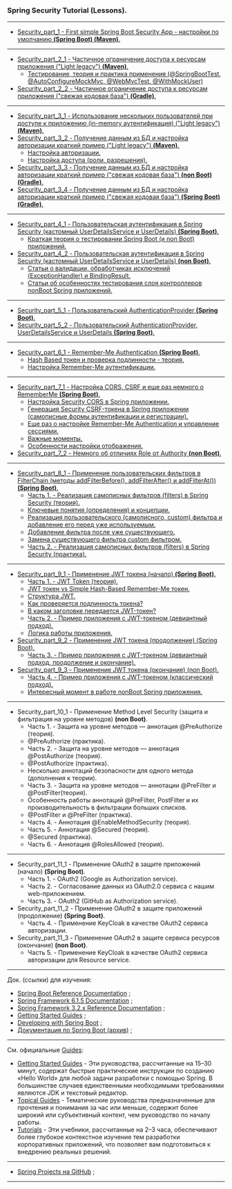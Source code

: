### Spring Security Tutorial (Lessons).

________________________________________________________________________________________________________________________

- [Security_part_1 - First simple Spring Boot Security App - настройки по умолчанию **(Spring Boot) (Maven)**.](https://github.com/JcoderPaul/SPRING_SECURITY-Short_Guide/tree/master/Security_part_1)
________________________________________________________________________________________________________________________

- [Security_part_2_1 - Частичное ограничение доступа к ресурсам приложения ("Light legacy") **(Maven)**.](https://github.com/JcoderPaul/SPRING_SECURITY-Short_Guide/tree/master/Security_part_2_1)
  - [Тестирование, теория и практика применения (@SpringBootTest, @AutoConfigureMockMvc, @WebMvcTest, @WithMockUser)](https://github.com/JcoderPaul/SPRING_SECURITY-Short_Guide/tree/master/Security_part_2_1#%D0%BD%D0%B5%D0%BC%D0%BD%D0%BE%D0%B3%D0%BE-%D1%82%D0%B5%D0%BE%D1%80%D0%B8%D0%B8-springboottest-autoconfiguremockmvc-webmvctest-withmockuser)
- [Security_part_2_2 - Частичное ограничение доступа к ресурсам приложения ("свежая кодовая база") **(Gradle)**.](https://github.com/JcoderPaul/SPRING_SECURITY-Short_Guide/tree/master/Security_part_2_2)
________________________________________________________________________________________________________________________

- [Security_part_3_1 - Использование нескольких пользователей при доступе к приложению (in-memory аутентификация) ("Light legacy") **(Maven)**.](https://github.com/JcoderPaul/SPRING_SECURITY-Short_Guide/tree/master/Security_part_3_1)
- [Security_part_3_2 - Получение данным из БД и настройка авторизации краткий пример ("Light legacy") **(Maven)**.](https://github.com/JcoderPaul/SPRING_SECURITY-Short_Guide/tree/master/Security_part_3_2)
  - [Настройка авторизации.](https://github.com/JcoderPaul/SPRING_SECURITY-Short_Guide/blob/master/Security_part_3_2/ReadMe.md#%D0%BD%D0%B0%D1%81%D1%82%D1%80%D0%BE%D0%B9%D0%BA%D0%B0-%D0%B0%D0%B2%D1%82%D0%BE%D1%80%D0%B8%D0%B7%D0%B0%D1%86%D0%B8%D0%B8)
  - [Настройка доступа (роли, разрешения).](https://github.com/JcoderPaul/SPRING_SECURITY-Short_Guide/blob/master/Security_part_3_2/ReadMe.md#%D0%BD%D0%B0%D1%81%D1%82%D1%80%D0%BE%D0%B9%D0%BA%D0%B0-%D0%B4%D0%BE%D1%81%D1%82%D1%83%D0%BF%D0%B0-%D1%80%D0%BE%D0%BB%D0%B8-%D1%80%D0%B0%D0%B7%D1%80%D0%B5%D1%88%D0%B5%D0%BD%D0%B8%D1%8F)
- [Security_part_3_3 - Получение данным из БД и настройка авторизации краткий пример ("свежая кодовая база") **(non Boot) (Gradle)**.](https://github.com/JcoderPaul/SPRING_SECURITY-Short_Guide/tree/master/Security_part_3_3)
- [Security_part_3_4 - Получение данным из БД и настройка авторизации краткий пример ("свежая кодовая база") **(Spring Boot) (Gradle)**.](https://github.com/JcoderPaul/SPRING_SECURITY-Short_Guide/tree/master/Security_part_3_4)
________________________________________________________________________________________________________________________

- [Security_part_4_1 - Пользовательская аутентификация в Spring Security (кастомный UserDetailsService и UserDetails) **(Spring Boot)**.](https://github.com/JcoderPaul/SPRING_SECURITY-Short_Guide/tree/master/Security_part_4_1)
  - [Краткая теория о тестировании Spring Boot (и non Boot) приложений. ](https://github.com/JcoderPaul/SPRING_SECURITY-Short_Guide/tree/master/Security_part_4_1/DOC/Once_again_about_tests) 
- [Security_part_4_2 - Пользовательская аутентификация в Spring Security (кастомный UserDetailsService и UserDetails) **(non Boot)**.](https://github.com/JcoderPaul/SPRING_SECURITY-Short_Guide/tree/master/Security_part_4_2)
  - [Статьи о валидации, обработчиках исключений (ExceptionHandler) и BindingResult.](https://github.com/JcoderPaul/SPRING_SECURITY-Short_Guide/tree/master/Security_part_4_2/DOC/A_little_more_about_validation)
  - [Статьи об особенностях тестирования слоя контроллеров nonBoot Spring приложений.](https://github.com/JcoderPaul/SPRING_SECURITY-Short_Guide/tree/master/Security_part_4_2/DOC/About_Validation_Tests)
________________________________________________________________________________________________________________________

- [Security_part_5_1 - Пользовательский AuthenticationProvider **(Spring Boot)**.](https://github.com/JcoderPaul/SPRING_SECURITY-Short_Guide/tree/master/Security_part_5_1)
- [Security_part_5_2 - Пользовательский AuthenticationProvider, UserDetailsService и UserDetails **(Spring Boot)**.](https://github.com/JcoderPaul/SPRING_SECURITY-Short_Guide/tree/master/Security_part_5_2)
________________________________________________________________________________________________________________________

- [Security_part_6_1 - Remember-Me Authentication **(Spring Boot)**.](https://github.com/JcoderPaul/SPRING_SECURITY-Short_Guide/tree/master/Security_part_6_1)
  - [Hash Based токен и проверка подлинности - теория.](https://github.com/JcoderPaul/SPRING_SECURITY-Short_Guide/tree/master/Security_part_6_1#hash-based-%D1%82%D0%BE%D0%BA%D0%B5%D0%BD-%D0%B8-%D0%BF%D1%80%D0%BE%D0%B2%D0%B5%D1%80%D0%BA%D0%B0-%D0%BF%D0%BE%D0%B4%D0%BB%D0%B8%D0%BD%D0%BD%D0%BE%D1%81%D1%82%D0%B8---%D1%82%D0%B5%D0%BE%D1%80%D0%B8%D1%8F)
  - [Настройка Remember-Me аутентификации.](https://github.com/JcoderPaul/SPRING_SECURITY-Short_Guide/tree/master/Security_part_6_1#%D0%BD%D0%B0%D1%81%D1%82%D1%80%D0%BE%D0%B9%D0%BA%D0%B0-remember-me-%D0%B0%D1%83%D1%82%D0%B5%D0%BD%D1%82%D0%B8%D1%84%D0%B8%D0%BA%D0%B0%D1%86%D0%B8%D0%B8)
________________________________________________________________________________________________________________________

- [Security_part_7_1 - Настройка CORS, CSRF и еще раз немного о RememberMe **(Spring Boot)**.](https://github.com/JcoderPaul/SPRING_SECURITY-Short_Guide/tree/master/Security_part_7_1)
  - [Настройка Security CORS в Spring приложении.](https://github.com/JcoderPaul/SPRING_SECURITY-Short_Guide/tree/master/Security_part_7_1#%D0%BD%D0%B0%D1%81%D1%82%D1%80%D0%BE%D0%B9%D0%BA%D0%B0-security-cors-%D0%B2-spring-%D0%BF%D1%80%D0%B8%D0%BB%D0%BE%D0%B6%D0%B5%D0%BD%D0%B8%D0%B8)
  - [Генерация Security CSRF-токена в Spring приложении (самописные формы аутентификации и регистрации).](https://github.com/JcoderPaul/SPRING_SECURITY-Short_Guide/tree/master/Security_part_7_1#%D0%B3%D0%B5%D0%BD%D0%B5%D1%80%D0%B0%D1%86%D0%B8%D1%8F-security-csrf-%D1%82%D0%BE%D0%BA%D0%B5%D0%BD%D0%B0-%D0%B2-spring-%D0%BF%D1%80%D0%B8%D0%BB%D0%BE%D0%B6%D0%B5%D0%BD%D0%B8%D0%B8-%D1%81%D0%B0%D0%BC%D0%BE%D0%BF%D0%B8%D1%81%D0%BD%D1%8B%D0%B5-%D1%84%D0%BE%D1%80%D0%BC%D1%8B-%D0%B0%D1%83%D1%82%D0%B5%D0%BD%D1%82%D0%B8%D1%84%D0%B8%D0%BA%D0%B0%D1%86%D0%B8%D0%B8-%D0%B8-%D1%80%D0%B5%D0%B3%D0%B8%D1%81%D1%82%D1%80%D0%B0%D1%86%D0%B8%D0%B8)
  - [Еще раз о настройке Remember-Me Authentication и управление сессиями.](https://github.com/JcoderPaul/SPRING_SECURITY-Short_Guide/tree/master/Security_part_7_1#%D0%B5%D1%89%D0%B5-%D1%80%D0%B0%D0%B7-%D0%BE-%D0%BD%D0%B0%D1%81%D1%82%D1%80%D0%BE%D0%B9%D0%BA%D0%B5-remember-me-authentication-%D0%B8-%D1%83%D0%BF%D1%80%D0%B0%D0%B2%D0%BB%D0%B5%D0%BD%D0%B8%D0%B5-%D1%81%D0%B5%D1%81%D1%81%D0%B8%D1%8F%D0%BC%D0%B8)
  - [Важные моменты.](https://github.com/JcoderPaul/SPRING_SECURITY-Short_Guide/tree/master/Security_part_7_1#%D0%B2%D0%B0%D0%B6%D0%BD%D1%8B%D0%B5-%D0%BC%D0%BE%D0%BC%D0%B5%D0%BD%D1%82%D1%8B)
  - [Особенности настройки отображения.](https://github.com/JcoderPaul/SPRING_SECURITY-Short_Guide/tree/master/Security_part_7_1#%D0%BE%D1%81%D0%BE%D0%B1%D0%B5%D0%BD%D0%BD%D0%BE%D1%81%D1%82%D0%B8-%D0%BD%D0%B0%D1%81%D1%82%D1%80%D0%BE%D0%B9%D0%BA%D0%B8-%D0%BE%D1%82%D0%BE%D0%B1%D1%80%D0%B0%D0%B6%D0%B5%D0%BD%D0%B8%D1%8F)
- [Security_part_7_2 - Немного об отличиях Role от Authority **(non Boot)**.](https://github.com/JcoderPaul/SPRING_SECURITY-Short_Guide/tree/master/Security_part_7_2)
________________________________________________________________________________________________________________________

- [Security_part_8_1 - Применение пользовательских фильтров в FilterChain (методы addFilterBefore(), addFilterAfter() и addFilterAt()) **(Spring Boot)**.](https://github.com/JcoderPaul/SPRING_SECURITY-Short_Guide/tree/master/Security_part_8_1)
  - [Часть 1. - Реализация самописных фильтров (filters) в Spring Security (теория).](https://github.com/JcoderPaul/SPRING_SECURITY-Short_Guide/tree/master/Security_part_8_1#%D1%87%D0%B0%D1%81%D1%82%D1%8C-1---%D1%80%D0%B5%D0%B0%D0%BB%D0%B8%D0%B7%D0%B0%D1%86%D0%B8%D1%8F-%D1%81%D0%B0%D0%BC%D0%BE%D0%BF%D0%B8%D1%81%D0%BD%D1%8B%D1%85-%D1%84%D0%B8%D0%BB%D1%8C%D1%82%D1%80%D0%BE%D0%B2-filters-%D0%B2-spring-security-%D1%82%D0%B5%D0%BE%D1%80%D0%B8%D1%8F)
  - [Ключевые понятия (определения) и концепции.](https://github.com/JcoderPaul/SPRING_SECURITY-Short_Guide/tree/master/Security_part_8_1#%D0%BA%D0%BB%D1%8E%D1%87%D0%B5%D0%B2%D1%8B%D0%B5-%D0%BF%D0%BE%D0%BD%D1%8F%D1%82%D0%B8%D1%8F-%D0%BE%D0%BF%D1%80%D0%B5%D0%B4%D0%B5%D0%BB%D0%B5%D0%BD%D0%B8%D1%8F-%D0%B8-%D0%BA%D0%BE%D0%BD%D1%86%D0%B5%D0%BF%D1%86%D0%B8%D0%B8)
  - [Реализация пользовательского (самописного, custom) фильтра и добавление его перед уже используемым.](https://github.com/JcoderPaul/SPRING_SECURITY-Short_Guide/tree/master/Security_part_8_1#%D1%80%D0%B5%D0%B0%D0%BB%D0%B8%D0%B7%D0%B0%D1%86%D0%B8%D1%8F-%D0%BF%D0%BE%D0%BB%D1%8C%D0%B7%D0%BE%D0%B2%D0%B0%D1%82%D0%B5%D0%BB%D1%8C%D1%81%D0%BA%D0%BE%D0%B3%D0%BE-%D1%81%D0%B0%D0%BC%D0%BE%D0%BF%D0%B8%D1%81%D0%BD%D0%BE%D0%B3%D0%BE-custom-%D1%84%D0%B8%D0%BB%D1%8C%D1%82%D1%80%D0%B0-%D0%B8-%D0%B4%D0%BE%D0%B1%D0%B0%D0%B2%D0%BB%D0%B5%D0%BD%D0%B8%D0%B5-%D0%B5%D0%B3%D0%BE-%D0%BF%D0%B5%D1%80%D0%B5%D0%B4-%D1%83%D0%B6%D0%B5-%D0%B8%D1%81%D0%BF%D0%BE%D0%BB%D1%8C%D0%B7%D1%83%D0%B5%D0%BC%D1%8B%D0%BC)
  - [Добавление фильтра после уже существующего.](https://github.com/JcoderPaul/SPRING_SECURITY-Short_Guide/tree/master/Security_part_8_1#%D0%B4%D0%BE%D0%B1%D0%B0%D0%B2%D0%BB%D0%B5%D0%BD%D0%B8%D0%B5-%D1%84%D0%B8%D0%BB%D1%8C%D1%82%D1%80%D0%B0-%D0%BF%D0%BE%D1%81%D0%BB%D0%B5-%D1%83%D0%B6%D0%B5-%D1%81%D1%83%D1%89%D0%B5%D1%81%D1%82%D0%B2%D1%83%D1%8E%D1%89%D0%B5%D0%B3%D0%BE)
  - [Замена существующего фильтра custom фильтром.](https://github.com/JcoderPaul/SPRING_SECURITY-Short_Guide/tree/master/Security_part_8_1#%D0%B7%D0%B0%D0%BC%D0%B5%D0%BD%D0%B0-%D1%81%D1%83%D1%89%D0%B5%D1%81%D1%82%D0%B2%D1%83%D1%8E%D1%89%D0%B5%D0%B3%D0%BE-%D1%84%D0%B8%D0%BB%D1%8C%D1%82%D1%80%D0%B0-custom-%D1%84%D0%B8%D0%BB%D1%8C%D1%82%D1%80%D0%BE%D0%BC)
  - [Часть 2. - Реализация самописных фильтров (filters) в Spring Security (практика).](https://github.com/JcoderPaul/SPRING_SECURITY-Short_Guide/tree/master/Security_part_8_1#%D1%87%D0%B0%D1%81%D1%82%D1%8C-2---%D1%80%D0%B5%D0%B0%D0%BB%D0%B8%D0%B7%D0%B0%D1%86%D0%B8%D1%8F-%D1%81%D0%B0%D0%BC%D0%BE%D0%BF%D0%B8%D1%81%D0%BD%D1%8B%D1%85-%D1%84%D0%B8%D0%BB%D1%8C%D1%82%D1%80%D0%BE%D0%B2-filters-%D0%B2-spring-security-%D0%BF%D1%80%D0%B0%D0%BA%D1%82%D0%B8%D0%BA%D0%B0)
________________________________________________________________________________________________________________________

- [Security_part_9_1 - Применение JWT токена (начало) **(Spring Boot)**.](https://github.com/JcoderPaul/SPRING_SECURITY-Short_Guide/tree/master/Security_part_9_1)
  - [Часть 1. - JWT Token (теория).](https://github.com/JcoderPaul/SPRING_SECURITY-Short_Guide/tree/master/Security_part_9_1#%D1%87%D0%B0%D1%81%D1%82%D1%8C-1---jwt-token-%D1%82%D0%B5%D0%BE%D1%80%D0%B8%D1%8F)
  - [JWT токен vs Simple Hash-Based Remember-Me токен.](https://github.com/JcoderPaul/SPRING_SECURITY-Short_Guide/tree/master/Security_part_9_1#jwt-%D1%82%D0%BE%D0%BA%D0%B5%D0%BD-vs-simple-hash-based-remember-me-%D1%82%D0%BE%D0%BA%D0%B5%D0%BD)
  - [Структура JWT.](https://github.com/JcoderPaul/SPRING_SECURITY-Short_Guide/tree/master/Security_part_9_1#%D1%81%D1%82%D1%80%D1%83%D0%BA%D1%82%D1%83%D1%80%D0%B0-jwt)
  - [Как проверяется подлинность токена?](https://github.com/JcoderPaul/SPRING_SECURITY-Short_Guide/tree/master/Security_part_9_1#%D0%BA%D0%B0%D0%BA-%D0%BF%D1%80%D0%BE%D0%B2%D0%B5%D1%80%D1%8F%D0%B5%D1%82%D1%81%D1%8F-%D0%BF%D0%BE%D0%B4%D0%BB%D0%B8%D0%BD%D0%BD%D0%BE%D1%81%D1%82%D1%8C-%D1%82%D0%BE%D0%BA%D0%B5%D0%BD%D0%B0)
  - [В каком заголовке передается JWT-токен?](https://github.com/JcoderPaul/SPRING_SECURITY-Short_Guide/tree/master/Security_part_9_1#%D0%B2-%D0%BA%D0%B0%D0%BA%D0%BE%D0%BC-%D0%B7%D0%B0%D0%B3%D0%BE%D0%BB%D0%BE%D0%B2%D0%BA%D0%B5-%D0%BF%D0%B5%D1%80%D0%B5%D0%B4%D0%B0%D0%B5%D1%82%D1%81%D1%8F-jwt-%D1%82%D0%BE%D0%BA%D0%B5%D0%BD)
  - [Часть 2. - Пример приложения с JWT-токеном (девиантный подход).](https://github.com/JcoderPaul/SPRING_SECURITY-Short_Guide/tree/master/Security_part_9_1#%D1%87%D0%B0%D1%81%D1%82%D1%8C-2---%D0%BF%D1%80%D0%B8%D0%BC%D0%B5%D1%80-%D0%BF%D1%80%D0%B8%D0%BB%D0%BE%D0%B6%D0%B5%D0%BD%D0%B8%D1%8F-%D1%81-jwt-%D1%82%D0%BE%D0%BA%D0%B5%D0%BD%D0%BE%D0%BC-%D0%B4%D0%B5%D0%B2%D0%B8%D0%B0%D0%BD%D1%82%D0%BD%D1%8B%D0%B9-%D0%BF%D0%BE%D0%B4%D1%85%D0%BE%D0%B4)
  - [Логика работы приложения.](https://github.com/JcoderPaul/SPRING_SECURITY-Short_Guide/tree/master/Security_part_9_1#%D0%BB%D0%BE%D0%B3%D0%B8%D0%BA%D0%B0-%D1%80%D0%B0%D0%B1%D0%BE%D1%82%D1%8B-%D0%BF%D1%80%D0%B8%D0%BB%D0%BE%D0%B6%D0%B5%D0%BD%D0%B8%D1%8F)
- [Security_part_9_2 - Применение JWT токена (продолжение) (Spring Boot).](https://github.com/JcoderPaul/SPRING_SECURITY-Short_Guide/tree/master/Security_part_9_2)
  - [Часть 3. - Пример приложения с JWT-токеном (девиантный подход, продолжение и окончание).](https://github.com/JcoderPaul/SPRING_SECURITY-Short_Guide/tree/master/Security_part_9_2#%D1%87%D0%B0%D1%81%D1%82%D1%8C-3---%D0%BF%D1%80%D0%B8%D0%BC%D0%B5%D1%80-%D0%BF%D1%80%D0%B8%D0%BB%D0%BE%D0%B6%D0%B5%D0%BD%D0%B8%D1%8F-%D1%81-jwt-%D1%82%D0%BE%D0%BA%D0%B5%D0%BD%D0%BE%D0%BC-%D0%B4%D0%B5%D0%B2%D0%B8%D0%B0%D0%BD%D1%82%D0%BD%D1%8B%D0%B9-%D0%BF%D0%BE%D0%B4%D1%85%D0%BE%D0%B4-%D0%BF%D1%80%D0%BE%D0%B4%D0%BE%D0%BB%D0%B6%D0%B5%D0%BD%D0%B8%D0%B5-%D0%B8-%D0%BE%D0%BA%D0%BE%D0%BD%D1%87%D0%B0%D0%BD%D0%B8%D0%B5) 
- [Security_part_9_3 - Применение JWT токена (окончание) (non Boot).](https://github.com/JcoderPaul/SPRING_SECURITY-Short_Guide/tree/master/Security_part_9_3)
  - [Часть 4. - Пример приложения с JWT-токеном (классический подход).](https://github.com/JcoderPaul/SPRING_SECURITY-Short_Guide/tree/master/Security_part_9_3#%D1%87%D0%B0%D1%81%D1%82%D1%8C-4---%D0%BF%D1%80%D0%B8%D0%BC%D0%B5%D1%80-%D0%BF%D1%80%D0%B8%D0%BB%D0%BE%D0%B6%D0%B5%D0%BD%D0%B8%D1%8F-%D1%81-jwt-%D1%82%D0%BE%D0%BA%D0%B5%D0%BD%D0%BE%D0%BC-%D0%BA%D0%BB%D0%B0%D1%81%D1%81%D0%B8%D1%87%D0%B5%D1%81%D0%BA%D0%B8%D0%B9-%D0%BF%D0%BE%D0%B4%D1%85%D0%BE%D0%B4)
  - [Интересный момент в работе nonBoot Spring приложения.](https://github.com/JcoderPaul/SPRING_SECURITY-Short_Guide/tree/master/Security_part_9_3#%D0%B8%D0%BD%D1%82%D0%B5%D1%80%D0%B5%D1%81%D0%BD%D1%8B%D0%B9-%D0%BC%D0%BE%D0%BC%D0%B5%D0%BD%D1%82-%D0%B2-%D1%80%D0%B0%D0%B1%D0%BE%D1%82%D0%B5-nonboot-spring-%D0%BF%D1%80%D0%B8%D0%BB%D0%BE%D0%B6%D0%B5%D0%BD%D0%B8%D0%B8)
________________________________________________________________________________________________________________________

- Security_part_10_1 - Применение Method Level Security (защита и фильтрация на уровне методов) **(non Boot)**.
  - Часть 1. - Защита на уровне методов — аннотация @PreAuthorize (теория).
  - @PreAuthorize (практика).
  - Часть 2. - Защита на уровне методов — аннотация @PostAuthorize (теория).
  - @PostAuthorize (практика).
  - Несколько аннотаций безопасности для одного метода (дополнения к теории).
  - Часть 3. - Защита на уровне методов — аннотации @PreFilter и @PostFilter(теория).
  - Особенность работы аннотаций @PreFilter, PostFilter и их производительность в фильтрации больших списков.
  - @PostFilter и @PreFilter (практика).
  - Часть 4. - Аннотация @EnableMethodSecurity (теория).
  - Часть 5. - Аннотация @Secured (теория).
  - @Secured (практика).
  - Часть 6. - Аннотация @RolesAllowed (теория).
________________________________________________________________________________________________________________________

- Security_part_11_1 - Применение OAuth2 в защите приложений (начало) **(Spring Boot)**.
  - Часть 1. - OAuth2 (Google as Authorization service).
  - Часть 2. - Согласование данных из OAuth2.0 сервиса с нашим web-приложением.
  - Часть 3. - OAuth2 (GitHub as Authorization service).
- Security_part_11_2 - Применение OAuth2 в защите приложений (продолжение) **(Spring Boot)**.
  - Часть 4. - Применение KeyCloak в качестве OAuth2 сервиса авторизации.
- Security_part_11_3 - Применение OAuth2 в защите сервиса ресурсов (окончание) **(non Boot)**.
  - Часть 5. - Применение KeyCloak в качестве OAuth2 сервиса авторизации для Resource service.
________________________________________________________________________________________________________________________
Док. (ссылки) для изучения:
- [Spring Boot Reference Documentation](https://docs.spring.io/spring-boot/docs/current/reference/htmlsingle/) ;
- [Spring Framework 6.1.5 Documentation](https://spring.io/projects/spring-framework) ;
- [Spring Framework 3.2.x Reference Documentation](https://docs.spring.io/spring-framework/docs/3.2.x/spring-framework-reference/html/index.html) ;
- [Getting Started Guides](https://spring.io/guides) ;
- [Developing with Spring Boot](https://docs.spring.io/spring-boot/docs/current/reference/html/using.html) ;
- [Документация по Spring Boot (архив)](https://docs.spring.io/spring-boot/docs/) ;
________________________________________________________________________________________________________________________
См. официальные [Guides](https://spring.io/guides):
- [Getting Started Guides](https://spring.io/guides) - Эти руководства, рассчитанные на 15–30 минут, содержат быстрые
  практические инструкции по созданию «Hello World» для любой задачи разработки с помощью Spring. В большинстве случаев
  единственными необходимыми требованиями являются JDK и текстовый редактор.
- [Topical Guides](https://spring.io/guides#topicals) - Тематические руководства предназначенные для прочтения и
  понимания за час или меньше, содержит более широкий или субъективный контент, чем руководство по началу работы.
- [Tutorials](https://spring.io/guides#tutorials) - Эти учебники, рассчитанные на 2–3 часа, обеспечивают более глубокое
  контекстное изучение тем разработки корпоративных приложений, что позволяет вам подготовиться к внедрению реальных
  решений.
________________________________________________________________________________________________________________________
- [Spring Projects на GitHub](https://github.com/spring-projects) ;
________________________________________________________________________________________________________________________